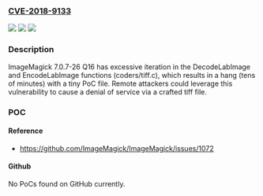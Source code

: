 ### [CVE-2018-9133](https://cve.mitre.org/cgi-bin/cvename.cgi?name=CVE-2018-9133)
![](https://img.shields.io/static/v1?label=Product&message=n%2Fa&color=blue)
![](https://img.shields.io/static/v1?label=Version&message=n%2Fa&color=blue)
![](https://img.shields.io/static/v1?label=Vulnerability&message=n%2Fa&color=brighgreen)

### Description

ImageMagick 7.0.7-26 Q16 has excessive iteration in the DecodeLabImage and EncodeLabImage functions (coders/tiff.c), which results in a hang (tens of minutes) with a tiny PoC file. Remote attackers could leverage this vulnerability to cause a denial of service via a crafted tiff file.

### POC

#### Reference
- https://github.com/ImageMagick/ImageMagick/issues/1072

#### Github
No PoCs found on GitHub currently.

